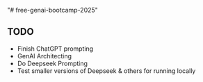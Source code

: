 "# free-genai-bootcamp-2025" 


## TODO
- Finish ChatGPT prompting
- GenAI Architecting
- Do Deepseek Prompting
- Test smaller versions of Deepseek & others for running locally
